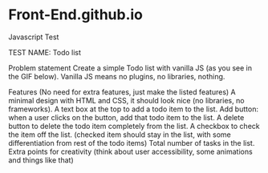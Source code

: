 # Front-End.github.io


			

Javascript Test

TEST NAME: Todo list


Problem statement
Create a simple Todo list with vanilla JS (as you see in the GIF below). Vanilla JS means no plugins, no libraries, nothing.




Features (No need for extra features, just make the listed features)
A minimal design with HTML and CSS, it should look nice (no libraries, no frameworks).
A text box at the top to add a todo item to the list.
Add button: when a user clicks on the button, add that todo item to the list.
A delete button to delete the todo item completely from the list.
A checkbox to check the item off the list. (checked item should stay in the list, with some differentiation from rest of the todo items)
Total number of tasks in the list.
Extra points for creativity (think about user accessibility, some animations and things like that)
